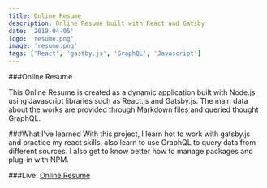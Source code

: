 ```yaml
---
title: Online Resume
description: Online Resume built with React and Gatsby
date: '2019-04-05'
logo: 'resume.png'
image: 'resume.png'
tags: ['React', 'gastby.js', 'GraphQL', 'Javascript']
---
```


###Online Resume
<br>

This Online Resume is created as a dynamic application built with Node.js using Javascript libraries such as React.js and Gatsby.js.
The main data about the works are provided through Markdown files and queried thought GraphQL.

###What I've learned
With this project, I learn hot to work with gatsby.js and practice my react skills, also learn to use GraphQL to query data from different sources. I also get to know better how to manage packages and plug-in with NPM.


###Live: 
<a href="/" target=_blank>Online Resume</a>




